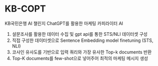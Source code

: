 # KB-COPT
KB국민은행 AI 챌린지 
ChatGPT를 활용한 마케팅 카피라이터 AI
1) 설문조사를 활용한 데이터 수집 및 gpt api를 통한 STS/NLI 데이터셋 구성
2) 직접 구성한 데이터셋으로 Sentence Embedding model finetuning (STS, NLI)
3) 코사인 유사도를 기반으로 입력 쿼리와 가장 유사한 Top-k documents 반환
4) Top-K documents를 few-shot으로 넣어주어 최적의 마케팅 메시지 생성
